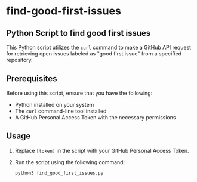 # find-good-first-issues

## Python Script to find good first issues

This Python script utilizes the `curl` command to make a GitHub API request for retrieving open issues labeled as "good first issue" from a specified repository.

## Prerequisites

Before using this script, ensure that you have the following:

- Python installed on your system
- The `curl` command-line tool installed
- A GitHub Personal Access Token with the necessary permissions

## Usage

1. Replace `[token]` in the script with your GitHub Personal Access Token.
2. Run the script using the following command:

   ```bash
   python3 find_good_first_issues.py

